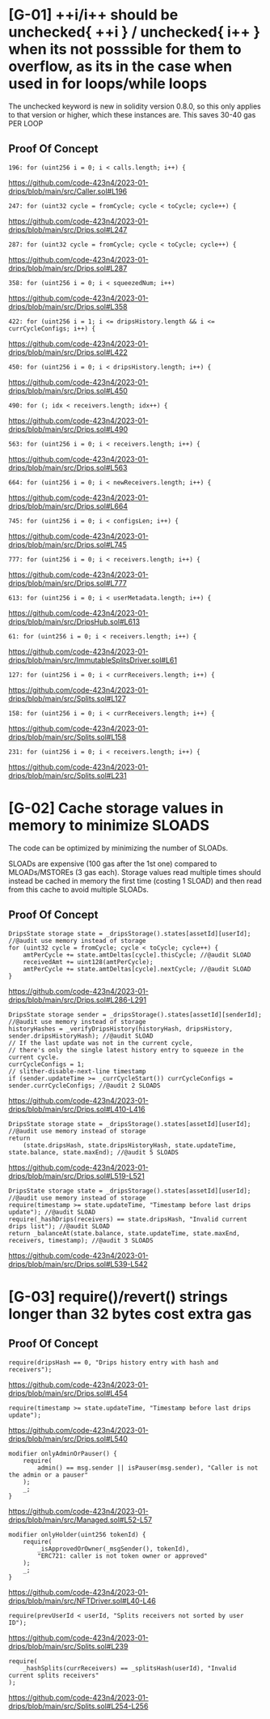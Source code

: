 # [G-01] ++i/i++ should be unchecked{ ++i } / unchecked{ i++ } when its not posssible for them to overflow, as its in the case when used in for loops/while loops

The unchecked keyword is new in solidity version 0.8.0, so this only applies to that version or higher, which these instances are. This saves 30-40 gas PER LOOP

## Proof Of Concept
```solidity
196: for (uint256 i = 0; i < calls.length; i++) {
```
https://github.com/code-423n4/2023-01-drips/blob/main/src/Caller.sol#L196

```solidity
247: for (uint32 cycle = fromCycle; cycle < toCycle; cycle++) {
```
https://github.com/code-423n4/2023-01-drips/blob/main/src/Drips.sol#L247

```solidity
287: for (uint32 cycle = fromCycle; cycle < toCycle; cycle++) {
```
https://github.com/code-423n4/2023-01-drips/blob/main/src/Drips.sol#L287

```solidity
358: for (uint256 i = 0; i < squeezedNum; i++)
```
https://github.com/code-423n4/2023-01-drips/blob/main/src/Drips.sol#L358

```solidity
422: for (uint256 i = 1; i <= dripsHistory.length && i <= currCycleConfigs; i++) {
```
https://github.com/code-423n4/2023-01-drips/blob/main/src/Drips.sol#L422

```solidity
450: for (uint256 i = 0; i < dripsHistory.length; i++) {
```
https://github.com/code-423n4/2023-01-drips/blob/main/src/Drips.sol#L450

```solidity
490: for (; idx < receivers.length; idx++) {
```
https://github.com/code-423n4/2023-01-drips/blob/main/src/Drips.sol#L490

```solidity
563: for (uint256 i = 0; i < receivers.length; i++) {
```
https://github.com/code-423n4/2023-01-drips/blob/main/src/Drips.sol#L563

```solidity
664: for (uint256 i = 0; i < newReceivers.length; i++) {
```
https://github.com/code-423n4/2023-01-drips/blob/main/src/Drips.sol#L664

```solidity
745: for (uint256 i = 0; i < configsLen; i++) {
```
https://github.com/code-423n4/2023-01-drips/blob/main/src/Drips.sol#L745

```solidity
777: for (uint256 i = 0; i < receivers.length; i++) {
```
https://github.com/code-423n4/2023-01-drips/blob/main/src/Drips.sol#L777

```solidity
613: for (uint256 i = 0; i < userMetadata.length; i++) {
```
https://github.com/code-423n4/2023-01-drips/blob/main/src/DripsHub.sol#L613

```solidity
61: for (uint256 i = 0; i < receivers.length; i++) {
```
https://github.com/code-423n4/2023-01-drips/blob/main/src/ImmutableSplitsDriver.sol#L61

```solidity
127: for (uint256 i = 0; i < currReceivers.length; i++) {
```
https://github.com/code-423n4/2023-01-drips/blob/main/src/Splits.sol#L127

```solidity
158: for (uint256 i = 0; i < currReceivers.length; i++) {
```
https://github.com/code-423n4/2023-01-drips/blob/main/src/Splits.sol#L158

```solidity
231: for (uint256 i = 0; i < receivers.length; i++) {
```
https://github.com/code-423n4/2023-01-drips/blob/main/src/Splits.sol#L231

# [G-02] Cache storage values in memory to minimize SLOADS

The code can be optimized by minimizing the number of SLOADs.

SLOADs are expensive (100 gas after the 1st one) compared to MLOADs/MSTOREs (3 gas each). Storage values read multiple times should instead be cached in memory the first time (costing 1 SLOAD) and then read from this cache to avoid multiple SLOADs.
## Proof Of Concept
```solidity
DripsState storage state = _dripsStorage().states[assetId][userId]; //@audit use memory instead of storage
for (uint32 cycle = fromCycle; cycle < toCycle; cycle++) {
    amtPerCycle += state.amtDeltas[cycle].thisCycle; //@audit SLOAD
    receivedAmt += uint128(amtPerCycle);
    amtPerCycle += state.amtDeltas[cycle].nextCycle; //@audit SLOAD
}
```
https://github.com/code-423n4/2023-01-drips/blob/main/src/Drips.sol#L286-L291

```solidity
DripsState storage sender = _dripsStorage().states[assetId][senderId]; //@audit use memory instead of storage
historyHashes = _verifyDripsHistory(historyHash, dripsHistory, sender.dripsHistoryHash); //@audit SLOAD
// If the last update was not in the current cycle,
// there's only the single latest history entry to squeeze in the current cycle.
currCycleConfigs = 1;
// slither-disable-next-line timestamp
if (sender.updateTime >= _currCycleStart()) currCycleConfigs = sender.currCycleConfigs; //@audit 2 SLOADS
```
https://github.com/code-423n4/2023-01-drips/blob/main/src/Drips.sol#L410-L416

```solidity
DripsState storage state = _dripsStorage().states[assetId][userId]; //@audit use memory instead of storage
return
    (state.dripsHash, state.dripsHistoryHash, state.updateTime, state.balance, state.maxEnd); //@audit 5 SLOADS
```
https://github.com/code-423n4/2023-01-drips/blob/main/src/Drips.sol#L519-L521

```solidity
DripsState storage state = _dripsStorage().states[assetId][userId]; //@audit use memory instead of storage
require(timestamp >= state.updateTime, "Timestamp before last drips update"); //@audit SLOAD
require(_hashDrips(receivers) == state.dripsHash, "Invalid current drips list"); //@audit SLOAD
return _balanceAt(state.balance, state.updateTime, state.maxEnd, receivers, timestamp); //@audit 3 SLOADS
```
https://github.com/code-423n4/2023-01-drips/blob/main/src/Drips.sol#L539-L542

# [G-03] require()/revert() strings longer than 32 bytes cost extra gas

## Proof Of Concept
```solidity
require(dripsHash == 0, "Drips history entry with hash and receivers");
```
https://github.com/code-423n4/2023-01-drips/blob/main/src/Drips.sol#L454

```solidity
require(timestamp >= state.updateTime, "Timestamp before last drips update");
```
https://github.com/code-423n4/2023-01-drips/blob/main/src/Drips.sol#L540

```solidity
modifier onlyAdminOrPauser() {
    require(
        admin() == msg.sender || isPauser(msg.sender), "Caller is not the admin or a pauser"
    );
    _;
}
```
https://github.com/code-423n4/2023-01-drips/blob/main/src/Managed.sol#L52-L57

```solidity
modifier onlyHolder(uint256 tokenId) {
    require(
        _isApprovedOrOwner(_msgSender(), tokenId),
        "ERC721: caller is not token owner or approved"
    );
    _;
}
```
https://github.com/code-423n4/2023-01-drips/blob/main/src/NFTDriver.sol#L40-L46

```solidity
require(prevUserId < userId, "Splits receivers not sorted by user ID");
```
https://github.com/code-423n4/2023-01-drips/blob/main/src/Splits.sol#L239

```solidity
require(
    _hashSplits(currReceivers) == _splitsHash(userId), "Invalid current splits receivers"
);
```
https://github.com/code-423n4/2023-01-drips/blob/main/src/Splits.sol#L254-L256

